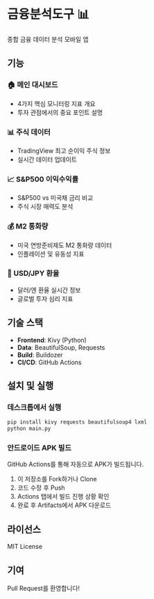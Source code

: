 # 금융분석도구 📊

종합 금융 데이터 분석 모바일 앱

## 기능

### 🏠 메인 대시보드
- 4가지 핵심 모니터링 지표 개요
- 투자 관점에서의 중요 포인트 설명

### 📊 주식 데이터
- TradingView 최고 순이익 주식 정보
- 실시간 데이터 업데이트

### 📈 S&P500 이익수익률
- S&P500 vs 미국채 금리 비교
- 주식 시장 매력도 분석

### 💰 M2 통화량
- 미국 연방준비제도 M2 통화량 데이터
- 인플레이션 및 유동성 지표

### 💱 USD/JPY 환율
- 달러/엔 환율 실시간 정보
- 글로벌 투자 심리 지표

## 기술 스택

- **Frontend**: Kivy (Python)
- **Data**: BeautifulSoup, Requests
- **Build**: Buildozer
- **CI/CD**: GitHub Actions

## 설치 및 실행

### 데스크톱에서 실행
```bash
pip install kivy requests beautifulsoup4 lxml
python main.py
```

### 안드로이드 APK 빌드
GitHub Actions를 통해 자동으로 APK가 빌드됩니다.

1. 이 저장소를 Fork하거나 Clone
2. 코드 수정 후 Push
3. Actions 탭에서 빌드 진행 상황 확인
4. 완료 후 Artifacts에서 APK 다운로드

## 라이선스

MIT License

## 기여

Pull Request를 환영합니다!